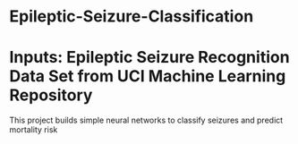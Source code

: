 # Epileptic-Seizure-Classification
# Inputs: Epileptic Seizure Recognition Data Set from UCI Machine Learning Repository
This project builds simple neural networks to classify seizures and predict mortality risk
